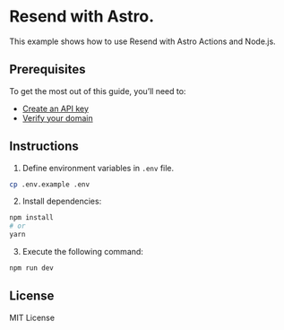 # Resend with Astro.

This example shows how to use Resend with Astro Actions and Node.js.

## Prerequisites

To get the most out of this guide, you’ll need to:

* [Create an API key](https://resend.com/api-keys)
* [Verify your domain](https://resend.com/domains)

## Instructions

1. Define environment variables in `.env` file.

```sh
cp .env.example .env
```

2. Install dependencies:

```sh
npm install
# or
yarn
  ```

3. Execute the following command:

```sh
npm run dev
```

## License

MIT License
